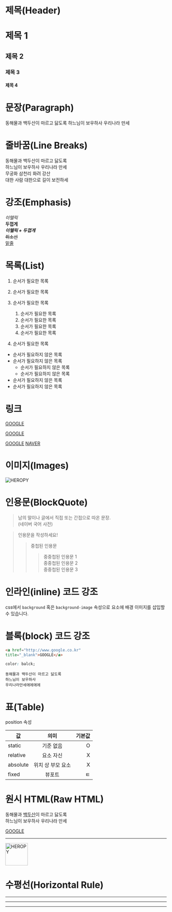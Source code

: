 # 제목(Header)

# 제목 1
## 제목 2
### 제목 3
#### 제목 4

# 문장(Paragraph)

동해물과 백두산이 마르고 닳도록 
하느님이 보우하사 우리나라 만세

# 줄바꿈(Line Breaks)
동해물과 백두산이 마르고 닳도록 <br/>
하느님이 보우하사 우리나라 만세  
무궁화 삼천리 화려 강산  
대한 사람 대한으로 길이 보전하세  

# 강조(Emphasis)

_이텔릭_  
**두껍게**  
**_이텔릭 + 두껍게_**  
~~취소선~~  
<u>밑줄</u>

# 목록(List)

1. 순서가 필요한 목록
1. 순서가 필요한 목록
1. 순서가 필요한 목록
    1. 순서가 필요한 목록
    1. 순서가 필요한 목록
    1. 순서가 필요한 목록
    1. 순서가 필요한 목록
  
1. 순서가 필요한 목록

- 순서가 필요하지 않은 목록
- 순서가 필요하지 않은 목록
    - 순서가 필요하지 않은 목록
    - 순서가 필요하지 않은 목록
- 순서가 필요하지 않은 목록
- 순서가 필요하지 않은 목록

# 링크

<a href="http://google.com">GOOGLE</a>

[GOOGLE](http://google.com)

<a href="http://naver.com"
title="NAVER로 이동!">GOOGLE</a>
[NAVER](http://naver.com "NAVER로 이동!")


# 이미지(Images)
![HEROPY](https://heropy.blog/css/images/logo.png)

# 인용문(BlockQuote)

>남의 말이나 글에서 직접 또는 간접으로 따온 문장.  
>(네이버 국어 사전)

> 인용문을 작성하세요!
>> 중첩된 인용문
>>> 중중첩된 인용문 1  
>>> 중중첩된 인용문 2  
>>> 중중첩된 인용문 3


# 인라인(inline) 코드 강조

css에서 `background` 혹은 `background-image` 속성으로 요소에 배경 이미지를 삽입할 수 있습니다. 

# 블록(block) 코드 강조

```html
<a href="http://www.google.co.kr"
title="_blank">GOOGLE</a>
```

```css
color: balck;

```

```plaintext
동해물과 백두산이 마르고 닳도록  
하느님이 보우하사
우리나라만세에에에에

```

# 표(Table)

position 속성

값 | 의미 | 기본값  
--|:--:|--:
static | 기준 없음 | O
relative | 요소 자신 | X
absolute | 위치 상 부모 요소 | X
fixed | 뷰포트 | ㅌ

# 원시 HTML(Raw HTML)

동해물과 <span style="text-decoration: underline;">백두산</span>이 마르고 닳도록<br/> 
하느님이 보우하사 우리나라 만세 


<a href="http://naver.com"
title="NAVER로 이동!"
target="_blank">GOOGLE</a>

---
<img width="70" src="https://heropy.blog/css/images/logo.png"
alt="HEROPY" />

# 수평선(Horizontal Rule)

---

***

___

